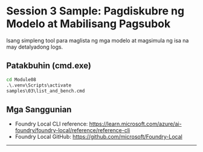 <!--
CO_OP_TRANSLATOR_METADATA:
{
  "original_hash": "ed8edea2fc43898c2537130fb3ae6878",
  "translation_date": "2025-09-22T22:41:40+00:00",
  "source_file": "Module08/samples/03/README.md",
  "language_code": "tl"
}
-->
# Session 3 Sample: Pagdiskubre ng Modelo at Mabilisang Pagsubok

Isang simpleng tool para maglista ng mga modelo at magsimula ng isa na may detalyadong logs.

## Patakbuhin (cmd.exe)
```cmd
cd Module08
.\.venv\Scripts\activate
samples\03\list_and_bench.cmd
```

## Mga Sanggunian
- Foundry Local CLI reference: https://learn.microsoft.com/azure/ai-foundry/foundry-local/reference/reference-cli
- Foundry Local GitHub: https://github.com/microsoft/Foundry-Local

---

